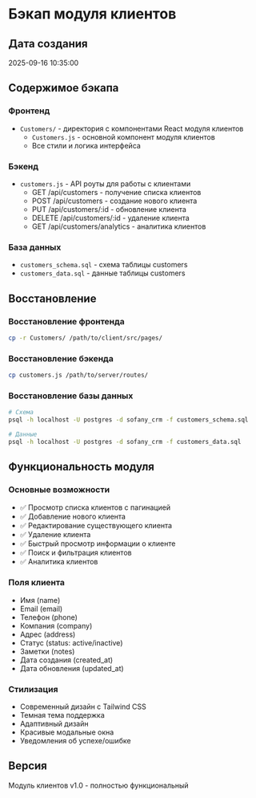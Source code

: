 # Бэкап модуля клиентов

## Дата создания
2025-09-16 10:35:00

## Содержимое бэкапа

### Фронтенд
- `Customers/` - директория с компонентами React модуля клиентов
  - `Customers.js` - основной компонент модуля клиентов
  - Все стили и логика интерфейса

### Бэкенд
- `customers.js` - API роуты для работы с клиентами
  - GET /api/customers - получение списка клиентов
  - POST /api/customers - создание нового клиента
  - PUT /api/customers/:id - обновление клиента
  - DELETE /api/customers/:id - удаление клиента
  - GET /api/customers/analytics - аналитика клиентов

### База данных
- `customers_schema.sql` - схема таблицы customers
- `customers_data.sql` - данные таблицы customers

## Восстановление

### Восстановление фронтенда
```bash
cp -r Customers/ /path/to/client/src/pages/
```

### Восстановление бэкенда
```bash
cp customers.js /path/to/server/routes/
```

### Восстановление базы данных
```bash
# Схема
psql -h localhost -U postgres -d sofany_crm -f customers_schema.sql

# Данные
psql -h localhost -U postgres -d sofany_crm -f customers_data.sql
```

## Функциональность модуля

### Основные возможности
- ✅ Просмотр списка клиентов с пагинацией
- ✅ Добавление нового клиента
- ✅ Редактирование существующего клиента
- ✅ Удаление клиента
- ✅ Быстрый просмотр информации о клиенте
- ✅ Поиск и фильтрация клиентов
- ✅ Аналитика клиентов

### Поля клиента
- Имя (name)
- Email (email)
- Телефон (phone)
- Компания (company)
- Адрес (address)
- Статус (status: active/inactive)
- Заметки (notes)
- Дата создания (created_at)
- Дата обновления (updated_at)

### Стилизация
- Современный дизайн с Tailwind CSS
- Темная тема поддержка
- Адаптивный дизайн
- Красивые модальные окна
- Уведомления об успехе/ошибке

## Версия
Модуль клиентов v1.0 - полностью функциональный
